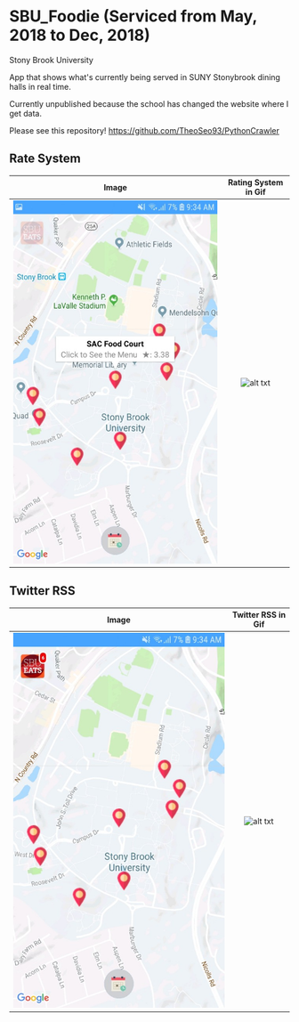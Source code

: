 # SBU_Foodie (Serviced from May, 2018 to Dec, 2018)
Stony Brook University

App that shows what's currently being served in SUNY Stonybrook dining halls in real time.

Currently unpublished because the school has changed the website where I get data.

Please see this repository!
https://github.com/TheoSeo93/PythonCrawler

## Rate System

Image             | Rating System in Gif
:-------------------------:|:-------------------------:
![alt txt](https://github.com/TheoSeo93/SBU_Foodie/blob/master/p3.jpg) |  ![alt txt](https://github.com/TheoSeo93/SBU_Foodie/blob/master/rate.gif)


## Twitter RSS
Image             | Twitter RSS in Gif
:-------------------------:|:-------------------------:
![alt txt](https://github.com/TheoSeo93/SBU_Foodie/blob/master/p1.jpg) |  ![alt txt](https://github.com/TheoSeo93/SBU_Foodie/blob/master/rss.gif)

